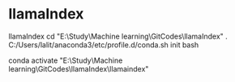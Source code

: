 # llamaIndex
llamaIndex
cd "E:\Study\Machine learning\GitCodes\llamaIndex"
. C:/Users/lalit/anaconda3/etc/profile.d/conda.sh init bash


conda activate "E:\Study\Machine learning\GitCodes\llamaIndex\llamaindex"
